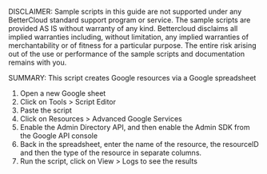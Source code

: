 DISCLAIMER: Sample scripts in this guide are not supported under any BetterCloud standard support program or service. The sample scripts are provided AS IS without warranty of any kind. Bettercloud disclaims all implied warranties including, without limitation, any implied warranties of merchantability or of fitness for a particular purpose. The entire risk arising out of the use or performance of the sample scripts and documentation remains with you.

SUMMARY: This script creates Google resources via a Google spreadsheet

1) Open a new Google sheet
2) Click on Tools > Script Editor
3) Paste the script
4) Click on Resources > Advanced Google Services
5) Enable the Admin Directory API, and then enable the Admin SDK from the Google API console
6) Back in the spreadsheet, enter the name of the resource, the resourceID and then the type of the resource in separate columns.
7) Run the script, click on View > Logs to see the results
